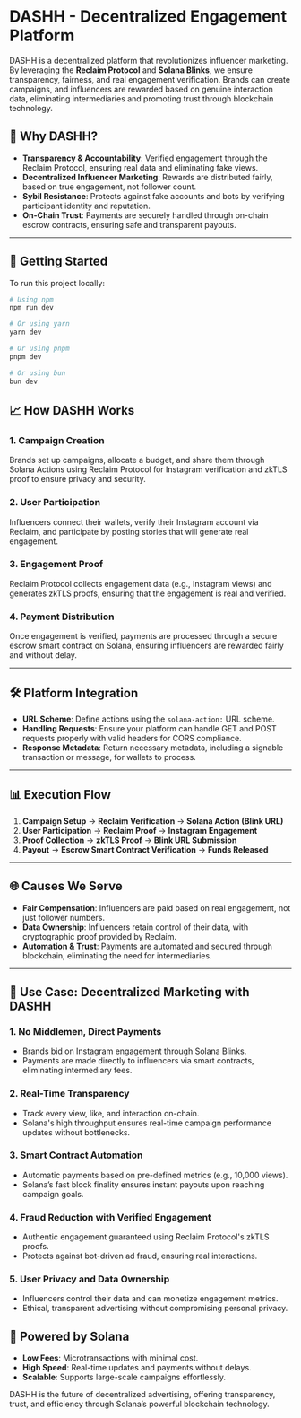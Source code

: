 
# DASHH - Decentralized Engagement Platform

DASHH is a decentralized platform that revolutionizes influencer marketing. By leveraging the **Reclaim Protocol** and **Solana Blinks**, we ensure transparency, fairness, and real engagement verification. Brands can create campaigns, and influencers are rewarded based on genuine interaction data, eliminating intermediaries and promoting trust through blockchain technology.

## 🌟 Why DASHH?

- **Transparency & Accountability**: Verified engagement through the Reclaim Protocol, ensuring real data and eliminating fake views.
- **Decentralized Influencer Marketing**: Rewards are distributed fairly, based on true engagement, not follower count.
- **Sybil Resistance**: Protects against fake accounts and bots by verifying participant identity and reputation.
- **On-Chain Trust**: Payments are securely handled through on-chain escrow contracts, ensuring safe and transparent payouts.

---

## 🚀 Getting Started

To run this project locally:

```bash
# Using npm
npm run dev

# Or using yarn
yarn dev

# Or using pnpm
pnpm dev

# Or using bun
bun dev
```

## 📈 How DASHH Works

### 1. **Campaign Creation**
Brands set up campaigns, allocate a budget, and share them through Solana Actions using Reclaim Protocol for Instagram verification and zkTLS proof to ensure privacy and security.

### 2. **User Participation**
Influencers connect their wallets, verify their Instagram account via Reclaim, and participate by posting stories that will generate real engagement.

### 3. **Engagement Proof**
Reclaim Protocol collects engagement data (e.g., Instagram views) and generates zkTLS proofs, ensuring that the engagement is real and verified.

### 4. **Payment Distribution**
Once engagement is verified, payments are processed through a secure escrow smart contract on Solana, ensuring influencers are rewarded fairly and without delay.

---

## 🛠 Platform Integration

- **URL Scheme**: Define actions using the `solana-action:` URL scheme.
- **Handling Requests**: Ensure your platform can handle GET and POST requests properly with valid headers for CORS compliance.
- **Response Metadata**: Return necessary metadata, including a signable transaction or message, for wallets to process.

---

## 📊 Execution Flow

1. **Campaign Setup** → **Reclaim Verification** → **Solana Action (Blink URL)**
2. **User Participation** → **Reclaim Proof** → **Instagram Engagement**
3. **Proof Collection** → **zkTLS Proof** → **Blink URL Submission**
4. **Payout** → **Escrow Smart Contract Verification** → **Funds Released**

---

## 🌐 Causes We Serve

- **Fair Compensation**: Influencers are paid based on real engagement, not just follower numbers.
- **Data Ownership**: Influencers retain control of their data, with cryptographic proof provided by Reclaim.
- **Automation & Trust**: Payments are automated and secured through blockchain, eliminating the need for intermediaries.

---

## 🚀 Use Case: Decentralized Marketing with DASHH

### 1. **No Middlemen, Direct Payments**
- Brands bid on Instagram engagement through Solana Blinks.
- Payments are made directly to influencers via smart contracts, eliminating intermediary fees.

### 2. **Real-Time Transparency**
- Track every view, like, and interaction on-chain.
- Solana's high throughput ensures real-time campaign performance updates without bottlenecks.

### 3. **Smart Contract Automation**
- Automatic payments based on pre-defined metrics (e.g., 10,000 views).
- Solana’s fast block finality ensures instant payouts upon reaching campaign goals.

### 4. **Fraud Reduction with Verified Engagement**
- Authentic engagement guaranteed using Reclaim Protocol's zkTLS proofs.
- Protects against bot-driven ad fraud, ensuring real interactions.

### 5. **User Privacy and Data Ownership**
- Influencers control their data and can monetize engagement metrics.
- Ethical, transparent advertising without compromising personal privacy.

## 🔗 Powered by Solana
- **Low Fees**: Microtransactions with minimal cost.
- **High Speed**: Real-time updates and payments without delays.
- **Scalable**: Supports large-scale campaigns effortlessly.

DASHH is the future of decentralized advertising, offering transparency, trust, and efficiency through Solana’s powerful blockchain technology.